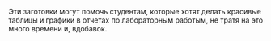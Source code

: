 Эти заготовки могут помочь студентам, которые хотят делать красивые таблицы
и графики в отчетах по лабораторным работым, не тратя на это много времени и,
вдобавок.
